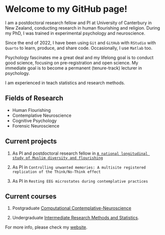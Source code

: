 # Welcome to my GitHub page!

I am a postdoctoral research fellow and PI at University of Canterbury in New Zealand, conducting research in human flourishing and religion. During my PhD, I was trained in experimental psychology and neuroscience. 

Since the end of 2022, I have been using `Git` and `GitHub` with `RStudio` with `Quarto` to learn, produce, and share code. Occasionally, I use `Matlab` too.

Psychology fascinates me a great deal and my lifelong goal is to conduct good science, focusing on pre-registration and open science. My immediate goal is to become a permanent (tenure-track) lecturer in psychology.

I am experienced in teach statistics and research methods. 

## Fields of Research

- Human Flourishing
- Contemplative Neuroscience
- Cognitive Psychology
- Forensic Neuroscience


## Current projects

1. As PI and postdoctoral research fellow in [`A national longitudinal study of Muslim diversity and flourishing`](https://usman-afzali.github.io/nzavs-flourishing/)

2. As PI in `Controlling unwanted memories: A multisite registered replication of the Think/No-Think effect`

3. As PI in `Resting EEG microstates during contemplative practices`

## Current courses

1. Postgraduate [Computational Contemplative-Neuroscience](https://www.canterbury.ac.nz/courseinfo/GetCourseDetails.aspx?course=PSYC480&occurrence=23S1(C)&year=2023)

2. Undergraduate [Intermediate Research Methods and Statistics](https://www.canterbury.ac.nz/courseinfo/GetCourseDetails.aspx?course=PSYC344&occurrence=22S2(C)&year=2022). 

For more info, please check my [website](http://www.usmanafzali.com).

